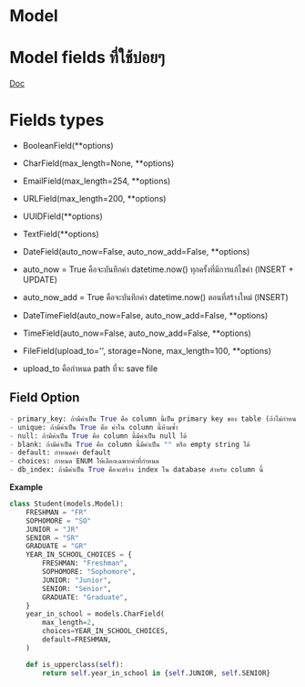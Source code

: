 # Model

# Model fields ที่ใช้บ่อยๆ

[Doc](https://docs.djangoproject.com/en/5.0/ref/models/fields/)

# Fields types

- BooleanField(**options)

- CharField(max_length=None, **options)

- EmailField(max_length=254, **options)

- URLField(max_length=200, **options)

- UUIDField(**options)

- TextField(**options)

- DateField(auto_now=False, auto_now_add=False, **options)

- auto_now = True คือจะบันทึกค่า datetime.now() ทุกครั้งที่มีการแก้ไขค่า (INSERT + UPDATE)

- auto_now_add = True คือจะบันทึกค่า datetime.now() ตอนที่สร้างใหม่ (INSERT)

- DateTimeField(auto_now=False, auto_now_add=False, **options)

- TimeField(auto_now=False, auto_now_add=False, **options)

- FileField(upload_to='', storage=None, max_length=100, **options)

- upload_to คือกำหนด path ที่จะ save file

## Field Option

```python
- primary_key: ถ้ามีค่าเป็น True คือ column นี้เป็น primary key ของ table (ถ้าไม่กำหนด Django จะสร้าง column ชื่อ `id` ให้อัตโนมัติเป็น primary key)
- unique: ถ้ามีค่าเป็น True คือ ค่าใน column นี้ห้ามซ้ำ
- null: ถ้ามีค่าเป็น True คือ column นี้มีค่าเป็น null ได้
- blank: ถ้ามีค่าเป็น True คือ column นี้มีค่าเป็น "" หรือ empty string ได้
- default: กำหนดค่า default
- choices: กำหนด ENUM ให้เลือกเฉพาะค่าที่กำหนด
- db_index: ถ้ามีค่าเป็น True คือจะสร้าง index ใน database สำหรับ column นี้
```

**Example**
```python
class Student(models.Model):
    FRESHMAN = "FR"
    SOPHOMORE = "SO"
    JUNIOR = "JR"
    SENIOR = "SR"
    GRADUATE = "GR"
    YEAR_IN_SCHOOL_CHOICES = {
        FRESHMAN: "Freshman",
        SOPHOMORE: "Sophomore",
        JUNIOR: "Junior",
        SENIOR: "Senior",
        GRADUATE: "Graduate",
    }
    year_in_school = models.CharField(
        max_length=2,
        choices=YEAR_IN_SCHOOL_CHOICES,
        default=FRESHMAN,
    )

    def is_upperclass(self):
        return self.year_in_school in {self.JUNIOR, self.SENIOR}
```
